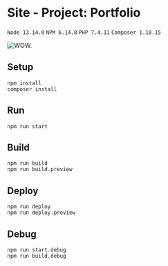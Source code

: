 # Site - Project: Portfolio

`Node 13.14.0` `NPM 6.14.8` `PHP 7.4.11` `Composer 1.10.15`

![WOW.](https://cldup.com/JD_k_tMHGF.gif "WOW.")


## Setup
```
npm install
composer install
```

## Run
```
npm run start
```

## Build
```
npm run build
npm run build.preview
```

## Deploy
```
npm run deploy
npm run deploy.preview
```

## Debug
```
npm run start.debug
npm run build.debug
```
